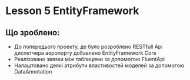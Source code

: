 # Lesson 5 EntityFramework

## Що зроблено:
* До попередього проекту, де було розроблено RESTfull Api диспетчера аеропорту добавлено EntityFramework Core
* Реалізовано звязки між таблицями за допомогою FluentApi
* Налаштовано деякі атрибути властивостей моделей за допомогою DataAnnotation

